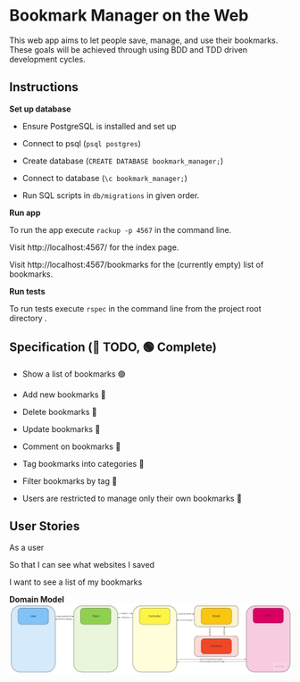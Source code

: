 # Bookmark Manager on the Web

This web app aims to let people save, manage, and use their bookmarks. These goals will be achieved through using BDD and TDD driven development cycles.

## Instructions
**Set up database**

* Ensure PostgreSQL is installed and set up

* Connect to psql (`psql postgres`)

* Create database (`CREATE DATABASE bookmark_manager;`)

* Connect to database (`\c bookmark_manager;`)

* Run SQL scripts in `db/migrations` in given order.

**Run app**

To run the app execute `rackup -p 4567` in the command line.

Visit http://localhost:4567/ for the index page.

Visit http://localhost:4567/bookmarks for the (currently empty) list of bookmarks.

**Run tests**

To run tests execute `rspec` in the command line from the project root directory .

## Specification (🔴 TODO, 🟢 Complete)
* Show a list of bookmarks 🟢

* Add new bookmarks 🔴

* Delete bookmarks 🔴

* Update bookmarks 🔴

* Comment on bookmarks 🔴

* Tag bookmarks into categories 🔴

* Filter bookmarks by tag 🔴

* Users are restricted to manage only their own bookmarks 🔴

## User Stories
As a user	

So that I can see what websites I saved	

I want to see a list of my bookmarks

**Domain Model**
![Domain model for list of bookmarks user story](/public/images/domain_model_user_story_1.jpeg)
